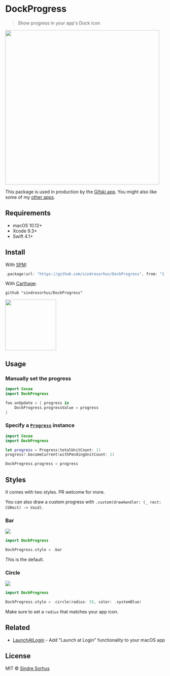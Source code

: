 # DockProgress

> Show progress in your app's Dock icon

<img src="screenshot.gif" width="485">

This package is used in production by the [Gifski app](https://github.com/sindresorhus/gifski-app). You might also like some of my [other apps](https://sindresorhus.com/#apps).


## Requirements

- macOS 10.12+
- Xcode 9.3+
- Swift 4.1+


## Install

With [SPM](https://swift.org/package-manager/):

```swift
.package(url: "https://github.com/sindresorhus/DockProgress", from: "1.0.0")
```

With [Carthage](https://github.com/Carthage/Carthage):

```
github "sindresorhus/DockProgress"
```

<a href="https://www.patreon.com/sindresorhus">
	<img src="https://c5.patreon.com/external/logo/become_a_patron_button@2x.png" width="160">
</a>


## Usage

### Manually set the progress

```swift
import Cocoa
import DockProgress

foo.onUpdate = { progress in
	DockProgress.progressValue = progress
}
```

### Specify a [`Progress`](https://developer.apple.com/documentation/foundation/progress) instance

```swift
import Cocoa
import DockProgress

let progress = Progress(totalUnitCount: 1)
progress?.becomeCurrent(withPendingUnitCount: 1)

DockProgress.progress = progress
```


## Styles

It comes with two styles. PR welcome for more.

You can also draw a custom progress with `.custom(drawHandler: (_ rect: CGRect) -> Void)`.

### Bar

![](screenshot-bar.gif)

```swift
import DockProgress

DockProgress.style = .bar
```

This is the default.

### Circle

![](screenshot-circle.gif)

```swift
import DockProgress

DockProgress.style = .circle(radius: 55, color: .systemBlue)
```

Make sure to set a `radius` that matches your app icon.


## Related

- [LaunchAtLogin](https://github.com/sindresorhus/LaunchAtLogin) - Add "Launch at Login" functionality to your macOS app


## License

MIT © [Sindre Sorhus](https://sindresorhus.com)
